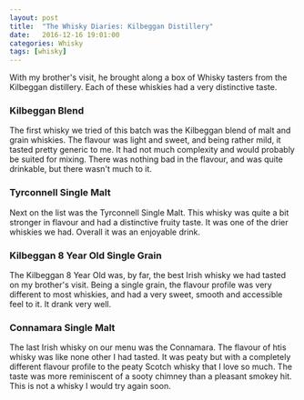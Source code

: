 ```yaml
---
layout: post
title:  "The Whisky Diaries: Kilbeggan Distillery"
date:   2016-12-16 19:01:00
categories: Whisky
tags: [whisky]
---
```


With my brother's visit, he brought along a box of Whisky tasters from the Kilbeggan distillery. Each of these whiskies had a very distinctive taste.

### Kilbeggan Blend
The first whisky we tried of this batch was the Kilbeggan blend of malt and grain whiskies. The flavour was light and sweet, and being rather mild, it tasted pretty generic to me. It had not much complexity and would probably be suited for mixing. There was nothing bad in the flavour, and was quite drinkable, but there wasn't much to it.

### Tyrconnell Single Malt
Next on the list was the Tyrconnell Single Malt. This whisky was quite a bit stronger in flavour and had a distinctive fruity taste. It was one of the drier whiskies we had. Overall it was an enjoyable drink.

### Kilbeggan 8 Year Old Single Grain
The Kilbeggan 8 Year Old was, by far, the best Irish whisky we had tasted on my brother's visit. Being a single grain, the flavour profile was very different to most whiskies, and had a very sweet, smooth and accessible feel to it. It drank very well. 

### Connamara Single Malt
The last Irish whisky on our menu was the Connamara. The flavour of htis whisky was like none other I had tasted. It was peaty but with a completely different flavour profile to the peaty Scotch whisky that I love so much. The taste was more reminiscent of a sooty chimney than a pleasant smokey hit. This is not a whisky I would try again soon.